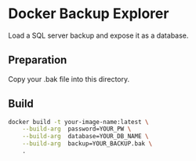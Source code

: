 # Docker Backup Explorer

Load a SQL server backup and expose it as a database.

## Preparation

Copy your .bak file into this directory.

## Build

```bash
docker build -t your-image-name:latest \
    --build-arg  password=YOUR_PW \
    --build-arg  database=YOUR_DB_NAME \
    --build-arg  backup=YOUR_BACKUP.bak \
    .
```
